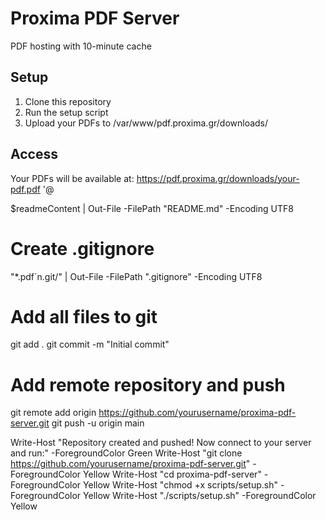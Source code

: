 ﻿# Proxima PDF Server
PDF hosting with 10-minute cache

## Setup
1. Clone this repository
2. Run the setup script
3. Upload your PDFs to /var/www/pdf.proxima.gr/downloads/

## Access
Your PDFs will be available at: https://pdf.proxima.gr/downloads/your-pdf.pdf
'@

$readmeContent | Out-File -FilePath "README.md" -Encoding UTF8

# Create .gitignore
"*.pdf`n.git/" | Out-File -FilePath ".gitignore" -Encoding UTF8

# Add all files to git
git add .
git commit -m "Initial commit"

# Add remote repository and push
git remote add origin https://github.com/yourusername/proxima-pdf-server.git
git push -u origin main

Write-Host "Repository created and pushed! Now connect to your server and run:" -ForegroundColor Green
Write-Host "git clone https://github.com/yourusername/proxima-pdf-server.git" -ForegroundColor Yellow
Write-Host "cd proxima-pdf-server" -ForegroundColor Yellow
Write-Host "chmod +x scripts/setup.sh" -ForegroundColor Yellow
Write-Host "./scripts/setup.sh" -ForegroundColor Yellow